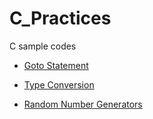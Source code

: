 # C_Practices

C sample codes 

- [Goto Statement](https://github.com/gefendioglu/C_Practices/blob/master/17_Lesson/Goto_Statement.md)

- [Type Conversion](https://github.com/gefendioglu/C_Practices/blob/master/17_Lesson/Type_Conversion.md)

- [Random Number Generators](https://github.com/gefendioglu/C_Practices/blob/master/18_Lesson/Random_Number_Generators.md)


